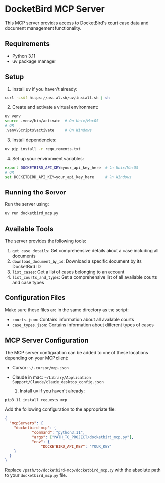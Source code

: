 # DocketBird MCP Server

This MCP server provides access to DocketBird's court case data and document management functionality.

## Requirements

- Python 3.11
- uv package manager

## Setup

1. Install uv if you haven't already:
```bash
curl -LsSf https://astral.sh/uv/install.sh | sh
```

2. Create and activate a virtual environment:
```bash
uv venv
source .venv/bin/activate  # On Unix/MacOS
# OR
.venv\Scripts\activate     # On Windows
```

3. Install dependencies:
```bash
uv pip install -r requirements.txt
```

4. Set up your environment variables:
```bash
export DOCKETBIRD_API_KEY=your_api_key_here  # On Unix/MacOS
# OR
set DOCKETBIRD_API_KEY=your_api_key_here     # On Windows
```

## Running the Server

Run the server using:
```bash
uv run docketbird_mcp.py
```

## Available Tools

The server provides the following tools:

1. `get_case_details`: Get comprehensive details about a case including all documents
2. `download_document_by_id`: Download a specific document by its DocketBird ID
3. `list_cases`: Get a list of cases belonging to an account
4. `list_courts_and_types`: Get a comprehensive list of all available courts and case types

## Configuration Files

Make sure these files are in the same directory as the script:
- `courts.json`: Contains information about all available courts
- `case_types.json`: Contains information about different types of cases 

## MCP Server Configuration

The MCP server configuration can be added to one of these locations depending on your MCP client:

- Cursor: `~/.cursor/mcp.json`
- Claude in mac: `~/Library/Application Support/Claude/claude_desktop_config.json`

  1. Install uv if you haven't already:
```bash
pip3.11 install requests mcp
```

Add the following configuration to the appropriate file:

```json
{
  "mcpServers": {
    "docketbird-mcp": {
            "command": "python3.11",
            "args": ["PATH_TO_PROJECT/docketbird_mcp.py"],
            "env": {
                "DOCKETBIRD_API_KEY": "YOUR_KEY"
    }
  }
}
```

Replace `/path/to/docketbird-mcp/docketbird_mcp.py` with the absolute path to your `docketbird_mcp.py` file.

